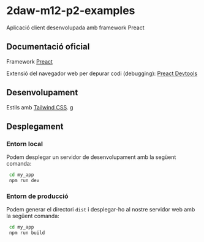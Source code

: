 # 2daw-m12-p2-examples
Aplicació client desenvolupada amb framework Preact

## Documentació oficial

Framework [Preact](https://preactjs.com/)

Extensió del navegador web per depurar codi (debugging): [Preact Devtools](https://preactjs.github.io/preact-devtools/)

## Desenvolupament

Estils amb [Tailwind CSS](https://tailwindcss.com/docs/guides/vite).
g
## Desplegament

### Entorn local

Podem desplegar un servidor de desenvolupament amb la següent comanda:

```bash
 cd my_app
 npm run dev   
```

### Entorn de producció

Podem generar el directori `dist` i desplegar-ho al nostre servidor web amb la següent comanda:

```bash
 cd my_app
 npm run build
```